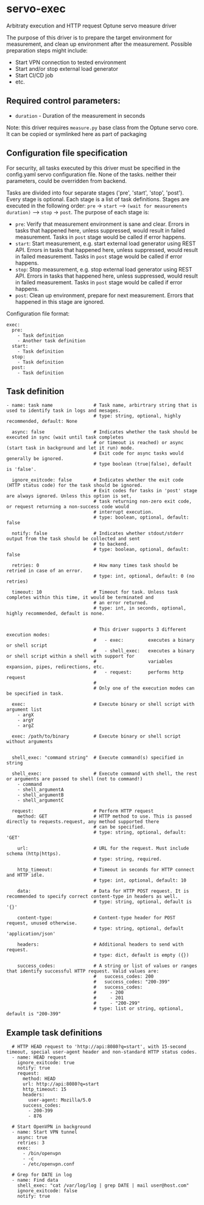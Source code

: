 # servo-exec
Arbitraty execution and HTTP request Optune servo measure driver

The purpose of this driver is to prepare the target environment for measurement, and clean up environment after the measurement. Possible preparation steps might include:
* Start VPN connection to tested environment
* Start and/or stop external load generator
* Start CI/CD job
* etc.


## Required control parameters:
* `duration` - Duration of the measurement in seconds

Note: this driver requires `measure.py` base class from the Optune servo core. It can be copied or symlinked here as part of packaging


## Configuration file specification
For security, all tasks executed by this driver must be specified in the config.yaml servo configuration file. None of the tasks. neither their parameters, could be overridden from backend.

Tasks are divided into four separate stages ('pre', 'start', 'stop', 'post'). Every stage is optional. Each stage is a list of  task definitions. Stages are executed in the following order: `pre` -> `start` --> `(wait for measurements duration)` --> `stop` -> `post`. The purpose of each stage is:
* `pre`: Verify that measurement environment is sane and clear. Errors in tasks that happened here, unless suppressed, would result in failed measurement. Tasks in `post` stage would be called if error happens.
* `start`: Start measurement, e.g. start external load generator using REST API. Errors in tasks that happened here, unless suppressed, would result in failed measurement. Tasks in `post` stage would be called if error happens.
* `stop`: Stop measurement, e.g. stop external load generator using REST API. Errors in tasks that happened here, unless suppressed, would result in failed measurement. Tasks in `post` stage would be called if error happens.
* `post`: Clean up environment, prepare for next measurement. Errors that happened in this stage are ignored.

Configuration file format:
```
exec:
  pre:
    - Task definition
    - Another task definition
  start:
    - Task definition
  stop:
    - Task definition
  post:
    - Task definition

```

## Task definition
```
- name: task name               # Task name, arbirtrary string that is used to identify task in logs and mesages.
                                # type: string, optional, highly recommended, default: None
  
  async: false                  # Indicates whether the task should be executed in sync (wait until task completes 
                                # or timeout is reached) or async (start task in background and let it run) mode.
                                # Exit code for async tasks would generally be ignored.
                                # type boolean (true|false), default is 'false'.
                                
  ignore_exitcode: false        # Indicates whether the exit code (HTTP status code) for the task should be ignored. 
                                # Exit codes for tasks in 'post' stage are always ignored. Unless this option is set,
                                # task returning non-zero exit code, or request returning a non-success code would
                                # interrupt execution. 
                                # type: boolean, optional, default: false
                                
  notify: false                 # Indicates whether stdout/stderr output from the task should be collected and sent 
                                # to backend.
                                # type: boolean, optional, default: false
                                
  retries: 0                    # How many times task should be retried in case of an error. 
                                # type: int, optional, default: 0 (no retries)
                                
  timeout: 10                   # Timeout for task. Unless task completes within this time, it would be terminated and 
                                # an error returned.
                                # type: int, in seconds, optional, highly recommended, default is none.


                                # This driver supports 3 different execution modes:
                                #   - exec:         executes a binary or shell script
                                #   - shell_exec:   executes a binary or shell script within a shell with support for
                                #                   variables expansion, pipes, redirections, etc.
                                #   - request:      performs http request
                                #
                                # Only one of the execution modes can be specified in task.

  exec:                         # Execute binary or shell script with argument list
    - argX
    - argY
    - argZ

  exec: /path/to/binary         # Execute binary or shell script without arguments

    
  shell_exec: "command string"  # Execute command(s) specified in string

  shell_exec:                   # Execute command with shell, the rest or arguments are passed to shell (not to command!)
    - command
    - shell_argumentA
    - shell_argumentB
    - shell_argumentC

  request:                      # Perform HTTP request
    method: GET                 # HTTP method to use. This is passed directly to requests.request, any method supported there
                                # can be specified.
                                # type: string, optional, default: 'GET'
                                
    url:                        # URL for the request. Must include schema (http|https).
                                # type: string, required.
                                
    http_timeout:               # Timeout in seconds for HTTP connect and HTTP idle. 
                                # type: int, optional, default: 10
                                
    data:                       # Data for HTTP POST request. It is recommended to specify correct content-type in headers as well.
                                # type: string, optional, default is '{}'
                                
    content-type:               # Content-type header for POST request, unused otherwise.
                                # type: string, optional, default 'application/json'
                                
    headers:                    # Additional headers to send with request.
                                # type: dict, default is empty ({})
                                
    success_codes:              # A string or list of values or ranges that identify successful HTTP request. Valid values are:
                                #   success_codes: 200
                                #   success_codes: "200-399"
                                #   success_codes: 
                                #     - 200
                                #     - 201
                                #     - "200-299"
                                # type: list or string, optional, default is "200-399"
```

## Example task definitions
```
  # HTTP HEAD request to 'http://api:8080?q=start', with 15-second timeout, special user-agent header and non-standard HTTP status codes.
  - name: HEAD request
    ignore_exitcode: true
    notify: true
    request:
      method: HEAD
      url: http://api:8080?q=start
      http_timeout: 15
      headers:
        user-agent: Mozilla/5.0
      success_codes:
        - 200-399
        - 876

  # Start OpenVPN in background
  - name: Start VPN tunnel
    async: true
    retries: 3
    exec:               
      - /bin/openvpn
      - -c
      - /etc/openvpn.conf
    
  # Grep for DATE in log
  - name: Find data
    shell_exec: "cat /var/log/log | grep DATE | mail user@host.com"
    ignore_exitcode: false
    notify: true
